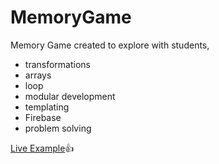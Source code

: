 # MemoryGame 

Memory Game created to explore with students,<br/>
* transformations
* arrays
* loop
* modular development
* templating
* Firebase
* problem solving


[Live Example](https://rcastro2.github.io/MemoryGame):thumbsup:

